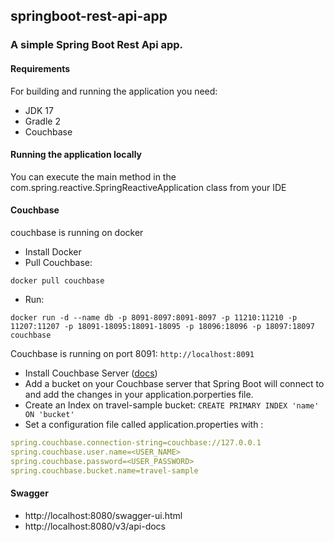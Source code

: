 ## springboot-rest-api-app

### A simple Spring Boot Rest Api app.

#### Requirements
For building and running the application you need:

* JDK 17
* Gradle 2
* Couchbase


#### Running the application locally
You can execute the main method in the com.spring.reactive.SpringReactiveApplication class from your IDE

#### Couchbase
couchbase is running on docker

* Install Docker
* Pull Couchbase:

```shell script
docker pull couchbase
```
* Run:

```shell script
docker run -d --name db -p 8091-8097:8091-8097 -p 11210:11210 -p 11207:11207 -p 18091-18095:18091-18095 -p 18096:18096 -p 18097:18097 couchbase
```

Couchbase is running on port 8091:
`http://localhost:8091`
* Install Couchbase Server ([docs](https://docs.couchbase.com/server/current/getting-started/do-a-quick-install.html#initialize-cluster-web-console))
* Add a bucket on your Couchbase server that Spring Boot will connect to and add the changes in your application.porperties file.
* Create an Index on travel-sample bucket:
  `CREATE PRIMARY INDEX 'name' ON 'bucket'`
* Set a configuration file called application.properties with :

```yaml
spring.couchbase.connection-string=couchbase://127.0.0.1
spring.couchbase.user.name=<USER_NAME>
spring.couchbase.password=<USER_PASSWORD>
spring.couchbase.bucket.name=travel-sample
```
#### Swagger
* http://localhost:8080/swagger-ui.html
* http://localhost:8080/v3/api-docs


